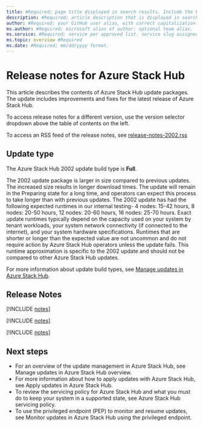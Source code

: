 ```yaml
---
title: #Required; page title displayed in search results. Include the brand.
description: #Required; article description that is displayed in search results.
author: #Required; your GitHub user alias, with correct capitalization.
ms.author: #Required; microsoft alias of author; optional team alias.
ms.service: #Required; service per approved list. service slug assigned to your service by ACOM.
ms.topic: overview #Required
ms.date: #Required; mm/dd/yyyy format.
---
```


# Release notes for Azure Stack Hub

This article describes the contents of Azure Stack Hub update packages. The update includes improvements and fixes for the latest release of Azure Stack Hub.

To access release notes for a different version, use the version selector dropdown above the table of contents on the left.

To access an RSS feed of the release notes, see [release-notes-2002.rss](../RSS/release-note-2002.rss)

## Update type

The Azure Stack Hub 2002 update build type is **Full**.

The 2002 update package is larger in size compared to previous updates. The increased size results in longer download times. The update will remain in the Preparing state for a long time, and operators can expect this process to take longer than with previous updates. The 2002 update has had the following expected runtimes in our internal testing- 4 nodes: 15-42 hours, 8 nodes: 20-50 hours, 12 nodes: 20-60 hours, 16 nodes: 25-70 hours. Exact update runtimes typically depend on the capacity used on your system by tenant workloads, your system network connectivity (if connected to the internet), and your system hardware specifications. Runtimes that are shorter or longer than the expected value are not uncommon and do not require action by Azure Stack Hub operators unless the update fails. This runtime approximation is specific to the 2002 update and should not be compared to other Azure Stack Hub updates.

For more information about update build types, see [Manage updates in Azure Stack Hub](https://docs.microsoft.com/azure-stack/operator/azure-stack-updates?view=azs-2002).

## Release Notes

[!INCLUDE [notes](../includes/rel-note-01.md)]

[!INCLUDE [notes](../includes/rel-note-02.md)]

[!INCLUDE [notes](../includes/rel-note-03.md)]

## Next steps

- For an overview of the update management in Azure Stack Hub, see Manage updates in Azure Stack Hub overview.
- For more information about how to apply updates with Azure Stack Hub, see Apply updates in Azure Stack Hub.
- To review the servicing policy for Azure Stack Hub and what you must do to keep your system in a supported state, see Azure Stack Hub servicing policy.
- To use the privileged endpoint (PEP) to monitor and resume updates, see Monitor updates in Azure Stack Hub using the privileged endpoint.